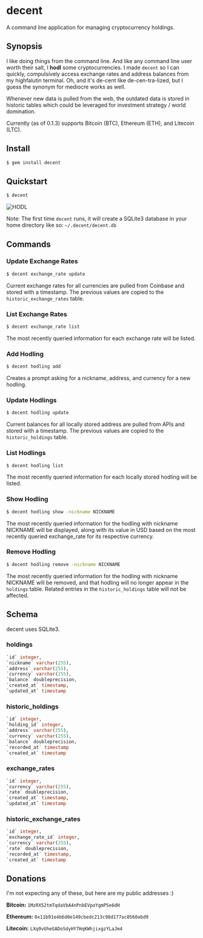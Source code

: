 # decent

A command line application for managing cryptocurrency holdings.

## Synopsis

I like doing things from the command line.  And like any command line user worth their
salt, I **hodl** some cryptocurrencies.  I made `decent` so I can quickly, compulsively
access exchange rates and address balances from my highfalutin terminal.  Oh, and it's
de-cent like de-cen-tra-lized, but I guess the synonym for mediocre works as well.

Whenever new data is pulled from the web, the outdated data is stored in historic tables
which could be leveraged for investment strategy / world domination.

Currently (as of 0.1.3) supports Bitcoin (BTC), Ethereum (ETH), and Litecoin (LTC).

## Install

```sh
$ gem install decent
```

## Quickstart

```sh
$ decent
```

![HODL](http://imgh.us/screenshot_77.png)

Note: The first time `decent` runs, it will create a SQLite3 database in your home
directory like so: `~/.decent/decent.db`

## Commands

### Update Exchange Rates

```sh
$ decent exchange_rate update
```

Current exchange rates for all currencies are pulled from Coinbase and stored with a timestamp.
The previous values are copied to the `historic_exchange_rates` table.

### List Exchange Rates

```sh
$ decent exchange_rate list
```

The most recently queried information for each exchange rate will be listed.

### Add Hodling

```sh
$ decent hodling add
```

Creates a prompt asking for a nickname, address, and currency for a new hodling.

### Update Hodlings

```sh
$ decent hodling update
```

Current balances for all locally stored address are pulled from APIs and stored with a timestamp.
The previous values are copied to the `historic_holdings` table.

### List Hodlings

```sh
$ decent hodling list
```

The most recently queried information for each locally stored hodling will be listed.

### Show Hodling

```sh
$ decent hodling show -nickname NICKNAME
```

The most recently queried information for the hodling with nickname NICKNAME will be displayed,
along with its value in USD based on the most recently queried exchange_rate for its respective
currency.

### Remove Hodling

```sh
$ decent hodling remove -nickname NICKNAME
```

The most recently queried information for the hodling with nickname NICKNAME will be removed, and
that hodling will no longer appear in the `holdings` table. Related entries in the
`historic_holdings` table will not be affected.

## Schema

decent uses SQLite3.

### holdings
```SQL
`id` integer,
`nickname` varchar(255),
`address` varchar(255),
`currency` varchar(255),
`balance` doubleprecision,
`created_at` timestamp,
`updated_at` timestamp
```

### historic_holdings
```SQL
`id` integer,
`holding_id` integer,
`address` varchar(255),
`currency` varchar(255),
`balance` doubleprecision,
`recorded_at` timestamp
`created_at` timestamp
```

### exchange_rates
```SQL
`id` integer,
`currency` varchar(255),
`rate` doubleprecision,
`created_at` timestamp,
`updated_at` timestamp
```

### historic_exchange_rates
```SQL
`id` integer,
`exchange_rate_id` integer,
`currency` varchar(255),
`rate` doubleprecision,
`recorded_at` timestamp,
`created_at` timestamp
```

## Donations

I'm not expecting any of these, but here are my public addresses :)

**Bitcoin:** `1MzRX52tmTqdaVbA4nPnbEVpoYgmP5e6dH`

**Ethereum:** `0x11b91e4b6d0e149cbedc213c98d177ac0560abd9`

**Litecoin:** `LXq9vUheGADoSdyHY7HqKWhjixgzYLaJm4`
